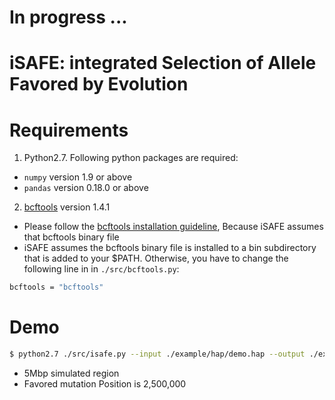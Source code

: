 In progress ...
==========

iSAFE: **i**ntegrated **S**election of **A**llele **F**avored by **E**volution
==========

Requirements
==========
1. Python2.7. Following python packages are required:
- ```numpy``` version 1.9 or above
- ```pandas``` version 0.18.0 or above
2. [bcftools](https://nodejs.org/) version 1.4.1
- Please follow the [bcftools installation guideline](http://www.htslib.org/download/), Because iSAFE assumes that bcftools binary file
- iSAFE assumes the bcftools binary file is installed to a bin subdirectory that is added to your $PATH. Otherwise, you have to change the following line in in ```./src/bcftools.py```: 
```sh
bcftools = "bcftools"
```


 
Demo
===========
```sh
$ python2.7 ./src/isafe.py --input ./example/hap/demo.hap --output ./example/hap/demo --format hap
```
* 5Mbp simulated region
* Favored mutation Position is 2,500,000
